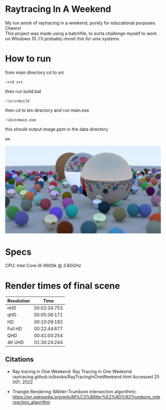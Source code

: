 # Raytracing In A Weekend
My run amok of raytracing in a weekend, purely for educational purposes. Cheers!  
This project was made using a batchfile, to sorta challenge myself to work on Windows 10. I'll probably revisit this for unix systems

# How to run
from main directory cd to src
```
~>cd src
```
then run build.bat
```
~\src>build
```
then cd to bin directory and run main.exe
```
~\bin>main.exe
```
this should output image.ppm in the data directory

ex.

![nHD resolution render](./data/my_image.png)

# Specs

CPU: Intel Core i9-9900k @ 3.60GHz

# Render times of final scene
| Resolution | Time         |
| :---       | :---:        |
| nHD        | 00:02:34:753 |
| qHD        | 00:05:36:171 |
| HD         | 00:10:09:192 |
| Full HD    | 00:22:44:677 |
| QHD        | 00:41:00:254 |
| 4K UHD     | 01:30:24:244 |

## Citations
- Ray tracing in One Weekend:
Ray Tracing in One Weekend. raytracing.github.io/books/RayTracingInOneWeekend.html
Accessed 25 001. 2022

- Triangle Rendering (Möller-Trumbore intersection algorithm):
https://en.wikipedia.org/wiki/M%C3%B6ller%E2%80%93Trumbore_intersection_algorithm
